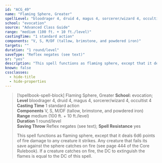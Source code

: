 ```yaml
---
id: "ACG_49"
name: "Flaming Sphere, Greater"
spellLevel: "bloodrager 4, druid 4, magus 4, sorcerer/wizard 4, occultist 4"
school: "evocation"
source: "Advanced Class Guide"
range: "medium (100 ft. + 10 ft./level)"
castingTime: "1 standard action"
components: "V, S, M/DF (tallow, brimstone, and powdered iron)"
targets: ""
duration: "1 round/level"
saveType: "Reflex negates (see text)"
sr: "yes"
description: "This spell functions as flaming sphere, except that it deals 6d6 points of fire damage to any creature it strikes.  Any creature that fails its save against the sphere catches on fire (see page 444 of the Core Rulebook). If a creature catches on fire, the DC to extinguish the flames is equal to the DC of this spell."
known: false
cssclasses:
  - hide-title
  - hide-properties
---
```


> [!spellbook-spell-block] Flaming Sphere, Greater
> **School:** evocation; **Level** bloodrager 4, druid 4, magus 4, sorcerer/wizard 4, occultist 4
> **Casting Time** 1 standard action  
> **Components** V, S, M/DF (tallow, brimstone, and powdered iron)  
> **Range** medium (100 ft. + 10 ft./level)  
> **Duration** 1 round/level  
> **Saving Throw** Reflex negates (see text); **Spell Resistance** yes
> 
> This spell functions as flaming sphere, except that it deals 6d6 points of fire damage to any creature it strikes.  Any creature that fails its save against the sphere catches on fire (see page 444 of the Core Rulebook). If a creature catches on fire, the DC to extinguish the flames is equal to the DC of this spell.
